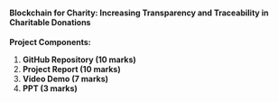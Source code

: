 #### Blockchain for Charity: Increasing Transparency and Traceability in Charitable Donations

**Project Components:**

1. **GitHub Repository (10 marks)**
2. **Project Report (10 marks)**
3. **Video Demo (7 marks)**
4. **PPT (3 marks)**
